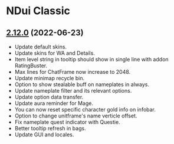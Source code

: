 # NDui Classic

## [2.12.0](https://github.com/siweia/NDui/tree/2.12.0) (2022-06-23)

- Update default skins.
- Update skins for WA and Details.
- Item level string in tooltip should show in single line with addon RatingBuster.
- Max lines for ChatFrame now increase to 2048.
- Update minimap recycle bin.
- Option to show stealable buff on nameplates in always.
- Update nameplate filter and its relevant options.
- Update option data transfer.
- Update aura reminder for Mage.
- You can now reset specific character gold info on infobar.
- Option to change unitframe's name verticle offset.
- Fix nameplate quest indicator with Questie.
- Better tooltip refresh in bags.
- Update GUI and locales.